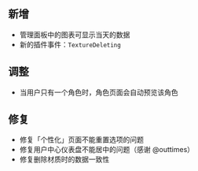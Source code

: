 ## 新增

- 管理面板中的图表可显示当天的数据
- 新的插件事件：`TextureDeleting`

## 调整

- 当用户只有一个角色时，角色页面会自动预览该角色

## 修复

- 修复「个性化」页面不能重置选项的问题
- 修复用户中心仪表盘不能居中的问题（感谢 @outtimes）
- 修复删除材质时的数据一致性
